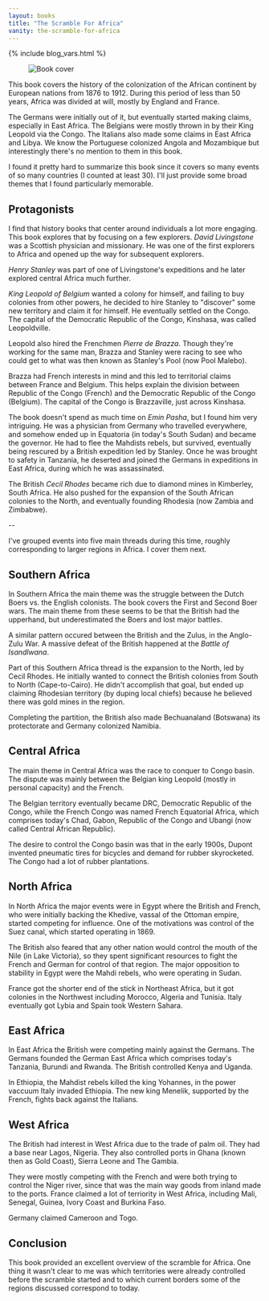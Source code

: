 ```yaml
---
layout: books
title: "The Scramble For Africa"
vanity: the-scramble-for-africa
---
```


{% include blog_vars.html %}


<figure class="image_float_left">
  <img src="{{site.url}}/resources/books/scramble-for-africa.jpg" alt="Book cover" />
</figure>

This book covers the history of the colonization of the African continent by European nations from 1876 to 1912. During this period of less than 50 years, Africa was divided at will, mostly by England and France.

The Germans were initially out of it, but eventually started making claims, especially in East Africa. The Belgians were mostly thrown in by their King Leopold via the Congo. The Italians also made some claims in East Africa and Libya. We know the Portuguese colonized Angola and Mozambique but interestingly there's no mention to them in this book.

I found it pretty hard to summarize this book since it covers so many events of so many countries (I counted at least 30). I'll just provide some broad themes that I found particularly memorable.

## Protagonists

I find that history books that center around individuals a lot more engaging. This book explores that by focusing on a few explorers. *David Livingstone* was a Scottish physician and missionary. He was one of the first explorers to Africa and opened up the way for subsequent explorers.

*Henry Stanley* was part of one of Livingstone's expeditions and he later explored central Africa much further.

*King Leopold of Belgium* wanted a colony for himself, and failing to buy colonies from other powers, he decided to hire Stanley to "discover" some new territory and claim it for himself. He eventually settled on the Congo. The capital of the Democratic Republic of the Congo, Kinshasa, was called Leopoldville.

Leopold also hired the Frenchmen *Pierre de Brazza*. Though they're working for the same man, Brazza and Stanley were racing to see who could get to what was then known as Stanley's Pool (now Pool Malebo).

Brazza had French interests in mind and this led to territorial claims between France and Belgium. This helps explain the division between Republic of the Congo (French) and the Democratic Republic of the Congo (Belgium). The capital of the Congo is Brazzaville, just across Kinshasa.

The book doesn't spend as much time on *Emin Pasha*, but I found him very intriguing. He was a physician from Germany who travelled everywhere, and somehow ended up in Equatoria (in today's South Sudan) and became the governor. He had to flee the Mahdists rebels, but survived, eventually being rescured by a British expedition led by Stanley. Once he was brought to safety in Tanzania, he deserted and joined the Germans in expeditions in East Africa, during which he was assassinated.

The British *Cecil Rhodes* became rich due to diamond mines in Kimberley, South Africa. He also pushed for the expansion of the South African colonies to the North, and eventually founding Rhodesia (now Zambia and Zimbabwe).

--

I've grouped events into five main threads during this time, roughly corresponding to larger regions in Africa. I cover them next.

## Southern Africa

In Southern Africa the main theme was the struggle between the Dutch Boers vs. the English colonists. The book covers the First and Second Boer wars. The main theme from these seems to be that the British had the upperhand, but underestimated the Boers and lost major battles.

A similar pattern occured between the British and the Zulus, in the Anglo-Zulu War. A massive defeat of the British happened at the *Battle of Isandlwana*.

Part of this Southern Africa thread is the expansion to the North, led by Cecil Rhodes. He initially wanted to connect the British colonies from South to North (Cape-to-Cairo). He didn't accomplish that goal, but ended up claiming Rhodesian territory (by duping local chiefs) because he believed there was gold mines in the region.

Completing the partition, the British also made Bechuanaland (Botswana) its protectorate and Germany colonized Namibia.

## Central Africa

The main theme in Central Africa was the race to conquer to Congo basin. The dispute was mainly between the Belgian king Leopold (mostly in personal capacity) and the French.

The Belgian territory eventually became DRC, Democratic Republic of the Congo, while the French Congo was named French Equatorial Africa, which comprises today's Chad, Gabon, Republic of the Congo and Ubangi (now called Central African Republic).

The desire to control the Congo basin was that in the early 1900s, Dupont invented pneumatic tires for bicycles and demand for rubber skyrocketed. The Congo had a lot of rubber plantations.

## North Africa

In North Africa the major events were in Egypt where the British and French, who were initially backing the Khedive, vassal of the Ottoman empire, started competing for influence. One of the motivations was control of the Suez canal, which started operating in 1869.

The British also feared that any other nation would control the mouth of the Nile (in Lake Victoria), so they spent significant resources to fight the French and German for control of that region. The major opposition to stability in Egypt were the Mahdi rebels, who were operating in Sudan.

France got the shorter end of the stick in Northeast Africa, but it got colonies in the Northwest including Morocco, Algeria and Tunisia. Italy eventually got Lybia and Spain took Western Sahara.

## East Africa

In East Africa the British were competing mainly against the Germans. The Germans founded the German East Africa which comprises today's Tanzania, Burundi and Rwanda. The British controlled Kenya and Uganda.

In Ethiopia, the Mahdist rebels killed the king Yohannes, in the power vaccuum Italy invaded Ethiopia. The new king Menelik, supported by the French, fights back against the Italians.

## West Africa

The British had interest in West Africa due to the trade of palm oil. They had a base near Lagos, Nigeria. They also controlled ports in Ghana (known then as Gold Coast), Sierra Leone and The Gambia.

They were mostly competing with the French and were both trying to control the Niger river, since that was the main way goods from inland made to the ports. France claimed a lot of terriority in West Africa, including Mali, Senegal, Guinea, Ivory Coast and Burkina Faso.

Germany claimed Cameroon and Togo.

## Conclusion

This book provided an excellent overview of the scramble for Africa. One thing it wasn't clear to me was which territories were already controlled before the scramble started and to which current borders some of the regions discussed correspond to today.
